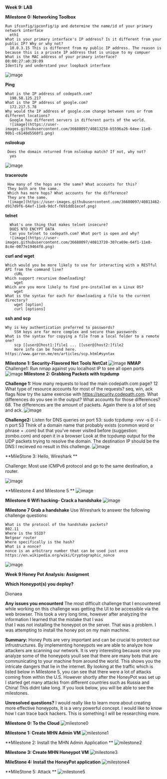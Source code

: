 **Week 9: LAB**

**Milestone 0: Networking Toolbox**

    Run ifconfig/ipconfig/ip and determine the name/id of your primary network interface
      eth1
    What is your primary interface's IP address? Is it different from your public IP? Why or why not?
      10.0.3.15 This is different from my public IP address. The reason is because this is a private IP address that is unique to my compuer
    What is the MAC address of your primary interface?
    08:00:27:a0:39:09
    Identify and understand your loopback interface
![image](https://user-images.githubusercontent.com/36680097/40812285-e20f9874-64e9-11e8-9140-056bc0d1b168.png)

  **Ping**
  
    What is the IP address of codepath.com?
      198.58.125.217
    What is the IP address of google.com?
      172.217.5.78
    Why would the IP address of google.com change between runs or from different locations?
      Google has different servers in different parts of the world.
      ![image](https://user-images.githubusercontent.com/36680097/40813258-b5596a26-64ee-11e8-90b1-c6148d5560f1.png)

   **nslookup**
   
     Does the domain returned from nslookup match? If not, why not?
      yes
![image](https://user-images.githubusercontent.com/36680097/40813312-fab5be12-64ee-11e8-98f3-8486ef1e9afe.png)

   **traceroute**
   
     How many of the hops are the same? What accounts for this?
     They both are the same.
     Which has more hops? What accounts for the difference?
     They are the same.
     ![image](https://user-images.githubusercontent.com/36680097/40813462-d917d9f6-64ef-11e8-9dcf-f691ddb1ecef.png)
     
   **telnet**
   
      What's one thing that makes telnet insecure?
      DOES NTO ENCYPT DATA
      Can you telnet to codepath.com? What port is open and why?
      ![image](https://user-images.githubusercontent.com/36680097/40813720-307ca69e-64f1-11e8-8c4e-0077e19464f0.png)
   
   **curl and wget**
   
    Which would you be more likely to use for interacting with a RESTful API from the command line?
        cURL
    Which support recursive downloading?
        wget
    Which are you more likely to find pre-installed on a Linux OS?
        wget
    What is the syntax for each for downloading a file to the current directory?
        wget [option]  
        curl [options]
 
   **ssh and scp**
   
    Why is key authentication preferred to passwords?
        SSH keys are far more complex and secure than passwords
    What is the syntax for copying a file from a local folder to a remote one?
        scp [[user@]host1:]file1 ... [[user@]host2:]file2
        more info can be found here. https://www.garron.me/en/articles/scp.html#syntax
**Milestone 1: Security-Flavored Net Tools**
    **NetCat**
        ![image](https://user-images.githubusercontent.com/36680097/40815072-cbe5465c-64f8-11e8-9c65-d7f213aee40b.png)
    **NMAP**
        Challenge1: Run nmap against you localhost IP to see all open ports
            ![image](https://user-images.githubusercontent.com/36680097/40815216-b1321cc6-64f9-11e8-8a5b-fd30d238d69c.png)
 **Milestone 2: Grabbing Packets with tcpdump**  
 
   **Challenge 1:**
    How many requests to load the main codepath.com page?
        12
    What type of resource accounts for most of the requests?
        seq, win, ack flags
    Now try the same exercise with https://security.codepath.com. What differences do you see in the output? What accounts for           those differences?
    68. The differences are the amount of packets. Again there is a lot of seq and ack.
    ![image](https://user-images.githubusercontent.com/36680097/40816057-953e5bbe-64ff-11e8-8ed0-b7dd3434874b.png)
    
   **Challenge2:** 
    Listen for DNS queries on port 53: sudo tcpdump -vvv -s 0 -l -n port 53
    Think of a domain name that probably exists (common word or phrase + .com) but that you've never visited before (suggestion:                    zombo.com) and open it in a browser
    Look at the tcpdump output for the UDP packets trying to resolve the domain. The destination IP should be the DNS
        I recieved no result in this challenge.
        ![image](https://user-images.githubusercontent.com/36680097/40816208-6d2e0f9c-6500-11e8-9e7c-214918a6b853.png)
        
**MileStone 3: Hello, Wireshark ** 

   Challenge: Most use ICMPv6 protocol and go to the same destination, a router.
   
   ![image](https://user-images.githubusercontent.com/36680097/40816609-b8653f2e-6502-11e8-941e-1915ff996946.png)
   
**Milestone 4 and Milestone 5 **
![image](https://user-images.githubusercontent.com/36680097/40871220-8ac1c4e4-65ec-11e8-8156-fd3c540bf264.png)


**Milestone 6 Wifi hacking- Crack a handshake**
![image](https://user-images.githubusercontent.com/36680097/40871308-25305dc8-65ee-11e8-88a3-e56300369f72.png)

**Milestone 7 Grab a handshake**
Use Wireshark to answer the following challenge questions:

    What is the protocol of the handshake packets?
    802.11
    Where is the SSID?
    Netgear router
    Where specifically is the hash?
    What is a nonce?
    nonce is an arbitrary number that can be used just once
    https://en.wikipedia.org/wiki/Cryptographic_nonce
    
![image](https://user-images.githubusercontent.com/36680097/40871446-b94dd0b0-65f0-11e8-9342-bb314adf57be.png)
    


**Week 9 Honey Pot Analysis: Assigment**

**Which Honeypot(s) you deploy?**

Dionaea

**Any issues you encounterd**
The most difficult challenge that I encountered while working on this challenge was getting the UI to be accessible via the 
web browser. This took a very long time, however after analyzing the information I learned that the mistake that I was  
that I was not installing the honeypot on the server. That was a problem. I was attempting to install the honey pot on my 
main machine. 

**Summary:**
Honey Pots are very important and can be crucial to protect our infrustructures. By implementing honeypots we are able to analyze 
how attackers are scanning our network. It is very interesting because once you analyze some of the honeypots youll see that 
there are many bots that are communicating to your machine from around the world. This shows you the intricate dangers that lie
in the internet. 
By looking at the traffic which is listed below in Milestone 5, you can see that there were a lot of attacks coming from within the
U.S. However shortly after the HoneyPot was set up I started get many attacks from different countries such as  Russia and China!
This didnt take long. 
If you look below, you will be able to see the milestones.

**Unresolved questions?**
I would really like to learn more about creating more effective honeypots, It is a very powerful concept. I would like to know
how I can trace back hackers. This is something I will be researching more.

**Milestone 0: To the Cloud**
![milestone0](https://user-images.githubusercontent.com/36680097/40676508-c077835e-632f-11e8-8e36-5e9b03ee30af.png)

**Milestone 1: Create MHN Admin VM**
![milestone1](https://user-images.githubusercontent.com/36680097/40676657-3ce19ed4-6330-11e8-9d1f-c86745bcac87.gif)

**Milestone 2: Install the MHN Admin Application **
![milestone2](https://user-images.githubusercontent.com/36680097/40805241-7cb3ff22-64d2-11e8-86ea-2cb4e45f6297.png) 

**Milestone 3: Create MHN Honeypot VM**
![milestone3](https://user-images.githubusercontent.com/36680097/40805183-50dbdf32-64d2-11e8-9484-1c86a9c9c7b1.png)

**MileStone 4: Install the HoneyPot application**
![milestone4](https://user-images.githubusercontent.com/36680097/40805521-5ee65002-64d3-11e8-8796-f7c536cd14dd.png) 

**MileStone 5: Attack **
![milestone5](https://user-images.githubusercontent.com/36680097/40806064-38cc767e-64d5-11e8-981e-0627e507b97b.png)

